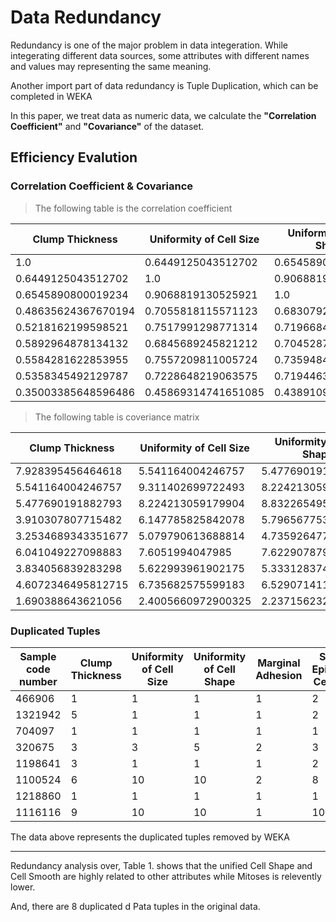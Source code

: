 # Data Redundancy
Redundancy is one of the major problem in data integeration. While integerating different data sources, some attributes with different names and values may representing the same meaning. 

Another import part of data redundancy is Tuple Duplication, which can be completed in WEKA 

<!-- If we treat data as norminal data, we provide **"Chi-Square Test"** for norminal data. -->
In this paper, we treat data as numeric data, we calculate the  **"Correlation Coefficient"** and **"Covariance"** of the dataset.

## Efficiency Evalution

### Correlation Coefficient & Covariance
> The following table is the correlation coefficient 


| Clump Thickness     | Uniformity of Cell Size | Uniformity of Cell Shape | Marginal Adhesion  | Single Epithelial Cell Size | Bare Nuclei        | Bland Chromatin     | Normal Nucleoli     | Mitoses             |
|--|------|-------|-|----------|-|--|--|--|
| 1.0                 | 0.6449125043512702      | 0.6545890800019234       | 0.4863562436767019 | 0.5218162199598521          | 0.5892964878134132 | 0.5584281622853956  | 0.5358345492129787  | 0.35003385648596486 |
| 0.6449125043512702  | 1.0                     | 0.9068819130525921       | 0.7055818115571123 | 0.7517991298771314          | 0.6845689245821212 | 0.7557209811005723  | 0.7228648219063576  | 0.4586931474165108  |
| 0.6545890800019234  | 0.9068819130525921      | 1.0                      | 0.6830792002304751 | 0.7196684371703601          | 0.7045287881705936 | 0.7359484540232974  | 0.7194463169532832  | 0.4389109289282089  |
| 0.48635624367670194 | 0.7055818115571123      | 0.6830792002304751       | 1.0 | 0.5995990684254976          | 0.6657232870666341 | 0.6667153262640527  | 0.6033524122167612  | 0.41763278005688775 |
| 0.5218162199598521  | 0.7517991298771314      | 0.7196684371703601       | 0.5995990684254976 | 1.0          | 0.5829042875913927 | 0.6161018408718495  | 0.6288806855890924  | 0.4791014770347482  |
| 0.5892964878134132  | 0.6845689245821212      | 0.7045287881705937       | 0.6657232870666341 | 0.5829042875913927          | 1.0 | 0.6715446016033468  | 0.5720544684445475  | 0.3427947614621469  |
| 0.5584281622853955  | 0.7557209811005724      | 0.7359484540232973       | 0.6667153262640527 | 0.6161018408718495          | 0.671544601603347  | 1.0                 | 0.6658778094254401  | 0.34416949626585375 |
| 0.5358345492129787  | 0.7228648219063575      | 0.7194463169532832       | 0.6033524122167611 | 0.6288806855890924          | 0.5720544684445475 | 0.6658778094254401  | 1.0                 | 0.42833574935357593 |
| 0.35003385648596486 | 0.45869314741651085     | 0.4389109289282088       | 0.4176327800568878 | 0.47910147703474826         | 0.3427947614621469 | 0.34416949626585375 | 0.42833574935357593 | 1.0                 |

> The following table is coveriance matrix

| Clump Thickness    | Uniformity of Cell Size | Uniformity of Cell Shape | Marginal Adhesion  | Single Epithelial Cell Size | Bare Nuclei        | Bland Chromatin    | Normal Nucleoli    | Mitoses            |
|-|------|-------|-|----------|-|-|-|-|
| 7.928395456464618  | 5.541164004246757       | 5.477690191882793        | 3.910307807715482  | 3.2534689343351677          | 6.041049227098883  | 3.834056839283298  | 4.6072346495812715 | 1.690388643621056  |
| 5.541164004246757  | 9.311402699722493       | 8.224213059179904        | 6.147785825842078  | 5.079790613688814           | 7.6051994047985    | 5.622993961902175  | 6.735682575599183  | 2.4005660972900325 |
| 5.477690191882793  | 8.224213059179904       | 8.832265495939772        | 5.796567753360308  | 4.73592647703843            | 7.622907879041274  | 5.333128374140713  | 6.529071411881906  | 2.2371562321941694 |
| 3.910307807715482  | 6.147785825842078       | 5.796567753360308        | 8.153190599751598  | 3.7910645990383207          | 6.920594709593332  | 4.641975232731163  | 5.260800324655356  | 2.0452303946284367 |
| 3.2534689343351677 | 5.079790613688814       | 4.73592647703843         | 3.7910645990383207 | 4.903123988013978           | 4.699152698697676  | 3.326499993851224  | 4.252278121426019  | 1.8194821910957506 |
| 6.041049227098883  | 7.6051994047985         | 7.622907879041274        | 6.920594709593332  | 4.699152698697676           | 13.254756078064869 | 5.961551705055526  | 6.359752573262675  | 2.1404441875622537 |
| 3.834056839283298  | 5.622993961902175       | 5.333128374140713        | 4.641975232731163  | 3.326499993851224           | 5.961551705055526  | 5.945620227012803  | 4.9580407540858635 | 1.4393115830638141 |
| 4.6072346495812715 | 6.735682575599183       | 6.529071411881906        | 5.260800324655356  | 4.252278121426019           | 6.359752573262675  | 4.9580407540858635 | 9.324679956220685  | 2.2432886112375017 |
| 1.690388643621056  | 2.4005660972900325      | 2.2371562321941694       | 2.0452303946284367 | 1.8194821910957506          | 2.1404441875622537 | 1.4393115830638141 | 2.2432886112375017 | 2.9414923488733336 |

### Duplicated Tuples
|Sample code number| Clump Thickness    | Uniformity of Cell Size | Uniformity of Cell Shape | Marginal Adhesion  | Single Epithelial Cell Size | Bare Nuclei        | Bland Chromatin    | Normal Nucleoli    | Mitoses            | class |
|-|------|-------|-|----------|-|-|-|-|-|-|
466906|1|1|1|1|2|1|1|1|1|2
1321942|5|1|1|1|2|1|3|1|1|2
704097|1|1|1|1|1|1|2|1|1|2
320675|3|3|5|2|3|10|7|1|1|4
1198641|3|1|1|1|2|1|3|1|1|2
1100524|6|10|10|2|8|10|7|3|3|4
1218860|1|1|1|1|1|1|3|1|1|2
1116116|9|10|10|1|10|8|3|3|1|4

The data above represents the duplicated tuples removed by WEKA

----
Redundancy analysis over, Table 1. shows that the unified Cell Shape and Cell Smooth are highly related to other attributes while Mitoses is relevently lower.

And, there are 8 duplicated d Pata tuples in the original data.